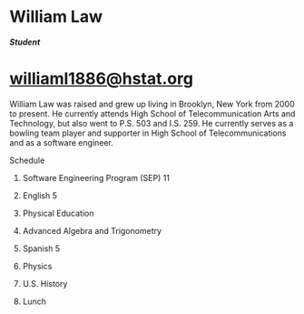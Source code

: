 # William Law

**_Student_**

# williaml1886@hstat.org

William Law was raised and grew up living in Brooklyn, New York from 2000 to present. He currently attends High School of Telecommunication Arts and Technology, but also went to P.S. 503 and I.S. 259. He currently serves as a bowling team player and supporter in High School of Telecommunications and as a software engineer.

Schedule

1. Software Engineering Program (SEP) 11

2. English 5

3. Physical Education

4. Advanced Algebra and Trigonometry

5. Spanish 5

6. Physics

7. U.S. History

8. Lunch
